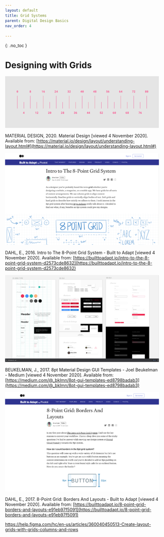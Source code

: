 ```yaml
---
layout: default
title: Grid Systems
parent: Digital Design Basics
nav_order: 4

---
```


{: .no_toc }

# Designing with Grids

![material grids](../images/grids_ui/8point.png)

MATERIAL DESIGN, 2020. Material Design [viewed 4 November 2020]. Available from: [https://material.io/design/layout/understanding-layout.html#](https://material.io/design/layout/understanding-layout.html#) 


![material grids](../images/grids_ui/intro_8pt.png)

DAHL, E., 2016. Intro to The 8-Point Grid System - Built to Adapt [viewed 4 November 2020]. Available from: [https://builttoadapt.io/intro-to-the-8-point-grid-system-d2573cde8632](https://builttoadapt.io/intro-to-the-8-point-grid-system-d2573cde8632)  

![grids](../images/grids_ui/grids.png)


BEUKELMAN, J., 2017. 8pt Material Design GUI Templates - Joel Beukelman - Medium [viewed 4 November 2020]. Available from: [https://medium.com/@_bklmn/8pt-gui-templates-ed8798badab3](https://medium.com/@_bklmn/8pt-gui-templates-ed8798badab3)

![grids](../images/grids_ui/8-pt_2.png)

DAHL, E., 2017. 8-Point Grid: Borders And Layouts - Built to Adapt [viewed 4 November 2020]. Available from: [https://builttoadapt.io/8-point-grid-borders-and-layouts-e91eb97f5091](https://builttoadapt.io/8-point-grid-borders-and-layouts-e91eb97f5091)  

https://help.figma.com/hc/en-us/articles/360040450513-Create-layout-grids-with-grids-columns-and-rows